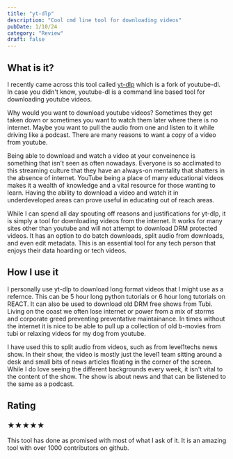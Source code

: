 ```yaml
---
title: "yt-dlp"
description: "Cool cmd line tool for downloading videos"
pubDate: 1/10/24
category: "Review"
draft: false
---
```


## What is it?

I recently came across this tool called [yt-dlp](https://github.com/yt-dlp/yt-dlp) which is a fork of youtube-dl. In case you didn't know, youtube-dl is a command line based tool for downloading youtube videos. 

Why would you want to download youtube videos? Sometimes they get taken down or sometimes you want to watch them later where there is no internet. Maybe you want to pull the audio from one and listen to it while driving like a podcast. There are many reasons to want a copy of a video from youtube.

Being able to download and watch a video at your conveinence is something that isn't seen as often nowadays. Everyone is so acclimated to this streaming culture that they have an always-on mentality that shatters in the absence of internet. YouTube being a place of many educational videos makes it a wealth of knowledge and a vital resource for those wanting to learn. Having the ability to download a video and watch it in underdeveloped areas can prove useful in educating out of reach areas. 

While I can spend all day spouting off reasons and justifications for yt-dlp, it is simply a tool for downloading videos from the internet. It works for many sites other than youtube and will not attempt to download DRM protected videos. It has an option to do batch downloads, split audio from downloads, and even edit metadata. This is an essential tool for any tech person that enjoys their data hoarding or tech videos.

## How I use it

I personally use yt-dlp to download long format videos that I might use as a refernce. This can be 5 hour long python tutorials or 6 hour long tutorials on REACT. It can also be used to download old DRM free shows from Tubi. Living on the coast we often lose internet or power from a mix of storms and corporate greed preventing preventative maintainance. In times without the internet it is nice to be able to pull up a collection of old b-movies from tubi or relaxing videos for my dog from youtube.

I have used this to split audio from videos, such as from level1techs news show. In their show, the video is mostly just the level1 team sitting around a desk and small bits of news articles floating in the corner of the screen. While I do love seeing the different backgrounds every week, it isn't vital to the content of the show. The show is about news and that can be listened to the same as a podcast. 

## Rating
### ★★★★★
This tool has done as promised with most of what I ask of it. It is an amazing tool with over 1000 contributors on github. 

